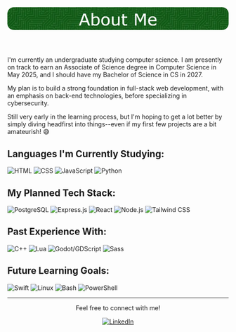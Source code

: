 <header align="center">
    <img src="./github-header-image.webp" alt="About Me">
</header>

<main>
    <p>I'm currently an undergraduate studying computer science. I am presently on track to earn an Associate of Science degree in Computer Science in May 2025, and I should have my Bachelor of Science in CS in 2027.</p>
    <p>My plan is to build a strong foundation in full-stack web development, with an emphasis on back-end technologies, before specializing in cybersecurity.</p>
    <p>Still very early in the learning process, but I'm hoping to get a lot better by simply diving headfirst into things--even if my first few projects are a bit amateurish! 😅</p>
</main>

## **Languages I'm Currently Studying:**
<div>
    <img src="https://cdn.jsdelivr.net/gh/devicons/devicon@latest/icons/html5/html5-original.svg" height="50" title="HTML" alt="HTML"/>
    <img src="https://cdn.jsdelivr.net/gh/devicons/devicon@latest/icons/css3/css3-original.svg" height="50" title="CSS" alt="CSS"/>
    <img src="https://cdn.jsdelivr.net/gh/devicons/devicon@latest/icons/javascript/javascript-original.svg" height="50" title="JavaScript" alt="JavaScript"/>
    <img src="https://cdn.jsdelivr.net/gh/devicons/devicon@latest/icons/python/python-original.svg" height="50" title="Python" alt="Python"/>
</div>

## **My Planned Tech Stack:**
<div>
    <img src="https://cdn.jsdelivr.net/gh/devicons/devicon@latest/icons/postgresql/postgresql-original.svg" height="50" title="PostgreSQL" alt="PostgreSQL"/>
    <img src="https://cdn.jsdelivr.net/gh/devicons/devicon@latest/icons/express/express-original.svg" height="50" title="Express.js" alt="Express.js"/>
    <img src="https://cdn.jsdelivr.net/gh/devicons/devicon@latest/icons/react/react-original.svg" height="50" title="React" alt="React"/>
    <img src="https://cdn.jsdelivr.net/gh/devicons/devicon@latest/icons/nodejs/nodejs-original.svg" height="50" title="Node.js" alt="Node.js"/>
    <img src="https://cdn.jsdelivr.net/gh/devicons/devicon@latest/icons/tailwindcss/tailwindcss-original.svg" height="50" title="Tailwind CSS" alt="Tailwind CSS"/>
</div>

## **Past Experience With:**
<div>
    <img src="https://cdn.jsdelivr.net/gh/devicons/devicon@latest/icons/cplusplus/cplusplus-original.svg" height="50" title="C++" alt="C++"/>
    <img src="https://cdn.jsdelivr.net/gh/devicons/devicon@latest/icons/lua/lua-original.svg" height="50" title="Lua" alt="Lua"/>
    <img src="https://cdn.jsdelivr.net/gh/devicons/devicon@latest/icons/godot/godot-original.svg" height="50" title="Godot/GDScript" alt="Godot/GDScript"/>
    <img src="https://cdn.jsdelivr.net/gh/devicons/devicon@latest/icons/sass/sass-original.svg" height="50" title="Sass" alt="Sass"/>
</div>

## **Future Learning Goals:**
<div>
    <img src="https://cdn.jsdelivr.net/gh/devicons/devicon@latest/icons/swift/swift-original.svg" height="50" title="Swift" alt="Swift"/>
    <img src="https://cdn.jsdelivr.net/gh/devicons/devicon@latest/icons/linux/linux-original.svg" height="50" title="Linux" alt="Linux"/>
    <img src="https://cdn.jsdelivr.net/gh/devicons/devicon@latest/icons/bash/bash-original.svg" height="50" title="Bash" alt="Bash"/>
    <img src="https://cdn.jsdelivr.net/gh/devicons/devicon@latest/icons/powershell/powershell-original.svg" height="50" title="PowerShell" alt="PowerShell"/>
</div>

---

<div align="center">
  <p>Feel free to connect with me!</p>
  <a href="https://www.linkedin.com/in/matthew-c-pendergast" target="_blank">
    <img src="https://cdn.jsdelivr.net/gh/devicons/devicon@latest/icons/linkedin/linkedin-original.svg" height="50" title="LinkedIn" alt="LinkedIn"/>
  </a>
</div>
